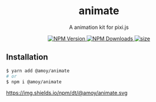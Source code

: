<h1 align="center">animate</h1>
<p align="center">A animation kit for pixi.js</p>
<p align="center">
    <a href="https://www.npmjs.com/package/@amoy/animate">
        <img src="https://img.shields.io/npm/v/@amoy/animate.svg" alt="NPM Version">
    </a>
    <a href="https://www.npmjs.com/package/@amoy/animate">
        <img src="https://img.shields.io/npm/dt/@amoy/animate.svg" alt="NPM Downloads">
    </a>
    <a href="javascript:;">
        <img src="https://img.shields.io/github/size/amoyjs/animate/dist/animate.min.js.svg" alt="size">
    </a>
    <!-- <a href="https://github.com/amoyjs/animate/blob/master/LICENSE">
        <img src="https://img.shields.io/github/license/amoyjs/animate.svg" alt="MIT License">
    </a> -->
</p>

## Installation

```sh
$ yarn add @amoy/animate
# or
$ npm i @amoy/animate
```

https://img.shields.io/npm/dt/@amoy/animate.svg